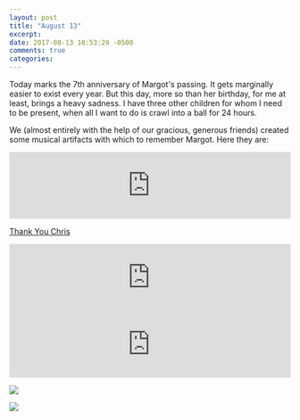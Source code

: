 ```yaml
---
layout: post
title: "August 13"
excerpt: 
date: 2017-08-13 10:53:29 -0500
comments: true
categories: 
---
```


Today marks the 7th anniversary of Margot's passing. It gets marginally easier to exist every year. But this day, more so than her birthday, for me at least, brings a heavy sadness. I have three other children for whom I need to be present, when all I want to do is crawl into a ball for 24 hours.

We (almost entirely with the help of our gracious, generous friends) created some musical artifacts with which to remember Margot. Here they are:

<iframe style="border: 0; width: 100%; height: 120px;" src="https://bandcamp.com/EmbeddedPlayer/album=3576096955/size=large/bgcol=ffffff/linkcol=0687f5/tracklist=false/artwork=small/transparent=true/" seamless><a href="http://danielmiller.bandcamp.com/album/memorial">Memorial by Various Artists</a></iframe>

[Thank You Chris](http://127.0.0.1:4000/2010/11/21/chris.html)

<iframe style="border: 0; width: 100%; height: 120px;" src="https://bandcamp.com/EmbeddedPlayer/track=2670210908/size=large/bgcol=ffffff/linkcol=0687f5/tracklist=false/artwork=small/transparent=true/" seamless><a href="http://danielmiller.bandcamp.com/track/keeping-this-night-light-on">Keeping This Night Light On by Darius Holbert</a></iframe>

<iframe style="border: 0; width: 100%; height: 120px;" src="https://bandcamp.com/EmbeddedPlayer/album=1607945823/size=large/bgcol=ffffff/linkcol=0687f5/tracklist=false/artwork=small/transparent=true/" seamless><a href="http://danielmiller.bandcamp.com/album/form">Form by Daniel Miller</a></iframe>

![]({{site.baseurl}}/assets/2017/08/margot1.jpg)

![]({{site.baseurl}}/assets/2017/08/margot2.jpg)
